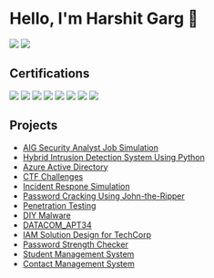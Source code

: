 # Hello, I'm Harshit Garg 👋
<a href="https://linkedin.com/in/iharshit-garg/"><img src="https://img.shields.io/badge/-LinkedIn-0072b1?&style=for-the-badge&logo=linkedin&logoColor=white" /></a>
<a href="https://github.com/iharshit-garg/iharshit-garg.github.io/blob/main/Harshit%20Garg%20Resume.pdf"><img src="https://img.shields.io/badge/-Resume-04c385?&style=for-the-badge" /></a>

## Certifications

<div>
<img src="https://img.shields.io/badge/-CodePath%20CYB%20101-04c385?&style=for-the-badge" />  
<img src="https://img.shields.io/badge/-CodePath%20CYB%20102-04c385?&style=for-the-badge" />  
<img src="https://img.shields.io/badge/-Datacom%20Cybersecurity%20Job%20Simulation-00276b?&style=for-the-badge" />  
<img src="https://img.shields.io/badge/-Mastercard%20Cybersecurity%20Job%20Simulation-ff6000?&style=for-the-badge" />  
<img src="https://img.shields.io/badge/-Tata%20Group%20Cybersecurity%20Analyst%20Job%20Simulation-ffffff?&style=for-the-badge" /> 
<img src="https://img.shields.io/badge/-ISC2%3A%20Certified%20in%20Cybersecurity-42823d?&style=for-the-badge" />
<img src="https://img.shields.io/badge/-Microsoft%3A%20Cybersecurity%20Analyst%20Professional%20Certificate-ffb902?&style=for-the-badge" />
<img src="https://img.shields.io/badge/-AWS%3A%20Cloud%20Practitioner%20Essentials%20Certificate-242f3e?&style=for-the-badge" />

</div>

## Projects
- <a href="https://github.com/iharshit-garg/AIG-Security-Analyst">AIG Security Analyst Job Simulation</a>
- <a href="https://github.com/iharshit-garg/hybrid-intrusion-detection-system.git">Hybrid Intrusion Detection System Using Python</a>
- <a href="https://github.com/iharshit-garg/Azure-Active-Directory">Azure Active Directory</a>
- <a href="https://github.com/iharshit-garg/ctf-challenges">CTF Challenges</a>
- <a href="https://github.com/iharshit-garg/Incident-Response-by-IBM/tree/main">Incident Respone Simulation</a>
- <a href="https://github.com/iharshit-garg/Password-Crackathon/tree/main">Password Cracking Using John-the-Ripper</a>
- <a href="https://github.com/iharshit-garg/Penetration-Testing/tree/main">Penetration Testing</a>
- <a href="https://github.com/iharshit-garg/DIY-Malware">DIY Malware</a>
- <a href="https://github.com/iharshit-garg/DATACOM_APT34/tree/main">DATACOM_APT34</a>
- <a href="https://github.com/iharshit-garg/TCS_TechCorp">IAM Solution Design for TechCorp</a>
- <a href="https://github.com/iharshit-garg/Password-Strength-Checker">Password Strength Checker</a>
- <a href="https://github.com/iharshit-garg/Student-Management-System">Student Management System</a>
- <a href="https://github.com/iharshit-garg/Contact-Management-System">Contact Management System</a>
